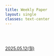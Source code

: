 ```yaml
---
title: Weekly Paper
layout: single
classes: text-center
---
```

<br>
<br>

<a href="/2025/05/12/weekly011.html">2025.05.12(월)</a><br>



